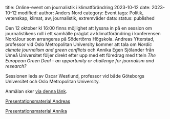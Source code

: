 title: Online-event om journalistik i klimatförändring 2023-10-12
date: 2023-10-12
modified:
author: Anders Nord
category: Event
tags: Politik, vetenskap, klimat, aw, journalistik, extremväder
data:
status: published

Den 12 oktober kl 16:00 finns möjlighet att lyssna in på en session om journalistikens
roll i ett samhälle präglat av klimatförändring i konferensen NordJour som arrangeras
på Södertörns Högskola. Andreas Ytterstad, professor vid Oslo Metropolitan University
kommer att tala om *Nordic climate journalism and green conflicts* och Annika Egen
Sjölander från Umeå Universitet följer direkt efter upp med ett föredrag med titeln
*The European Green Deal - an opportunity or challenge for journalism and research?*

Sessionen leds av Oscar Westlund, professor vid både Göteborgs Universitet och Oslo
Metropolitan University.

Anmälan sker <a
href="https://oslomet.zoom.us/meeting/register/u5Uld-uqrz0qHdBRQGz3EMebW__dgmVj4gwr#/registration"
target="_blank">via denna länk</a>.

[Presentationsmaterial Andreas](data/Nordic_Climate_Journalism_and_Green_Conflicts.pptx)

[Presentationsmaterial Annika](data/NordJourJournalismamidClimateChange231012AES.pdf)
